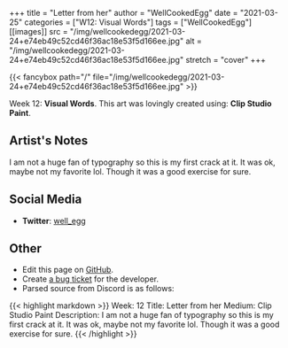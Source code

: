+++
title =       "Letter from her"
author =      "WellCookedEgg"
date =        "2021-03-25"
categories =  ["W12: Visual Words"]
tags =        ["WellCookedEgg"]
[[images]]
                      src = "/img/wellcookedegg/2021-03-24+e74eb49c52cd46f36ac18e53f5d166ee.jpg"
                      alt = "/img/wellcookedegg/2021-03-24+e74eb49c52cd46f36ac18e53f5d166ee.jpg"
                      stretch = "cover"
+++


{{< fancybox path="/" file="/img/wellcookedegg/2021-03-24+e74eb49c52cd46f36ac18e53f5d166ee.jpg" >}}


Week 12: **Visual Words**. This art was lovingly created using: **Clip Studio Paint**.

## Artist's Notes

I am not a huge fan of typography so this is my first crack at it. It was ok, maybe not my favorite lol. Though it was a good exercise for sure.

## Social Media

- **Twitter**: [well_egg]()


## Other

- Edit this page on [GitHub](https://github.com/teaminkling/web-refresh/edit/main/blog/content/blog/wellcookedegg-week-12-bfe9.md).
- Create [a bug ticket](https://github.com/teaminkling/web-refresh/issues/new?assignees=&labels=bug&template=problem-report.md&title=) for the developer.
- Parsed source from Discord is as follows:

{{< highlight markdown >}}
Week: 12
Title: Letter from her
Medium: Clip Studio Paint
Description: I am not a huge fan of typography so this is my first crack at it. It was ok, maybe not my favorite lol. Though it was a good exercise for sure.
{{< /highlight >}}